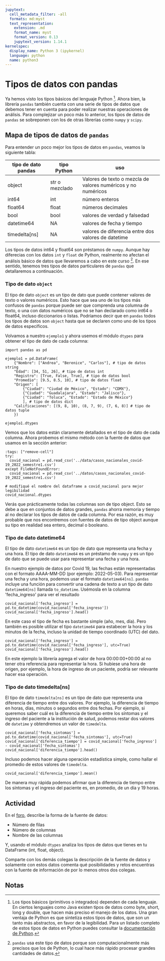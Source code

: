 ```yaml
---
jupytext:
  cell_metadata_filter: -all
  formats: md:myst
  text_representation:
    extension: .md
    format_name: myst
    format_version: 0.13
    jupytext_version: 1.14.1
kernelspec:
  display_name: Python 3 (ipykernel)
  language: python
  name: python3
---
```


# Tipos de datos con pandas

Ya hemos visto los tipos básicos del lenguaje Python [^footnote1]. Ahora bien, la librería `pandas` también cuenta con una serie de tipos de datos que debemos tener en cuenta para poder realizar nuestras operaciones de análisis. Para complejizar un poco más lo anterior, los tipos de datos de `pandas` se sobreponen con los de otras librerías como `numpy` y `scipy`.

## Mapa de tipos de datos de `pandas`

Para entender un poco mejor los tipos de datos en `pandas`, veamos la siguiente tabla:

| tipo de dato pandas | tipo Python    | uso                                                           |
|---------------------|----------------|---------------------------------------------------------------|
| object              | str o mezclado | Valores de texto o mezcla de valores numéricos y no numéricos |
| int64               | int            | número enteros                                                |
| float64             | float          | números decimales                                             |
| bool                | bool           | valores de verdad y falsedad                                  |
| datetime64          | NA             | valores de fecha y tiempo                                     |
| timedelta[ns]       | NA             | valores de diferencia entre dos valores de datetime           |

Los tipos de datos int64 y float64 son préstamos de `numpy`. Aunque hay diferecias con los datos `int` y `float` de Python, realmente no afectan el análisis básico de datos que llevaremos a cabo en este curso [^footnote2]. En ese sentido, tenemos tres tipos de datos particulares de `pandas` que detallaremos a continuación.

### Tipo de dato `object`

El tipo de dato `object` es un tipo de dato que puede contener valores de texto o valores numéricos. Esto hace que sea uno de los tipos más confusos de `pandas` porque puede ser que comprenda una columna de texto, o una con datos numéricos que no se han declarado como int64 o float64, incluso diccionarios o listas.  Podríamos decir que en `pandas` todos los tipos de datos son `object` hasta que se declaren como uno de los tipos de datos específicos.

Volvamos a nuestro `ejemplo1` y ahora usemos el módulo `dtypes` para obtener el tipo de dato de cada columna:

```{code-cell}
import pandas as pd

ejemplo1 = pd.DataFrame(
    {"Nombre": ["Andrea", "Berenice", "Carlos"], # tipo de datos string
    "Edad": [34, 51, 26], # tipo de datos int
    "Registro": [True, False, True], # tipo de datos bool
    "Promedio": [9.5, 8.5, 10], # tipo de datos float
    "Origen": [
        {"Ciudad": "Ciudad de México", "Estado": "CDMX"}, 
        {"Ciudad": "Guadalajara", "Estado": "Jalisco"}, 
        {"Ciudad": "Toluca", "Estado": "Estado de México"}
        ], # tipo de datos dict 
    "Calificaciones": [(9, 8, 10), (8, 7, 9), (7, 6, 8)] # tipo de datos tuple
    })

ejemplo1.dtypes
```

Vemos que los datos están claramente detallados en el tipo de dato de cada columna. Ahora probemos el mismo método con la fuente de datos que usamos en la sección anterior:

```{code-cell} ipython
:tags: ["remove-cell"]
try:
  covid_nacional = pd.read_csv('../data/casos_nacionales_covid-19_2022_semestre1.csv')
except FileNotFoundError:
  covid_nacional = pd.read_csv('../datos/casos_nacionales_covid-19_2022_semestre1.csv')
```

```{code-cell} ipython
# modifiqué el nombre del dataframe a covid_nacional para mejor legibilidad
covid_nacional.dtypes
```

Verás que prácticamente todas las columnas son de tipo object. Esto se debe a que en conjuntos de datos grandes, `pandas` ahorra memoria y tiempo al no declarar los tipos de datos de cada columna. Por esa razón, es muy probable que nos encontremos con fuentes de datos de tipo object aunque su tipo en realidad sea entero, decimal o booleano.

### Tipo de dato datetime64

El tipo de dato `datetime64` es un tipo de dato que representa una fecha y una hora. El tipo de dato `datetime64` es un préstamo de `numpy` y es un tipo de dato que se puede usar para representar una fecha y una hora.

En nuestro ejemplo de datos por Covid 19, las fechas están representadas con el formato AAAA-MM-DD (por ejemplo: 2022-05-03). Para representar una fecha y una hora, podemos usar el formato `datetime64[ns]`. `pandas` incluye una función para convertir una cadena de texto a un tipo de dato `datetime64[ns]` llamada `to_datetime`. Usémosla en la columna 'fecha_ingreso' para ver el resultado

```{code-cell}
covid_nacional['fecha_ingreso'] = pd.to_datetime(covid_nacional['fecha_ingreso'])
covid_nacional['fecha_ingreso'].head()
```

En este caso el tipo de fecha es bastante simple (año, mes, día). Pero también es posible utilizar el tipo `datetime64` para estabecer la hora y los minutos de la fecha, incluso la unidad de tiempo coordinado (UTC) del dato.

```{code-cell}
covid_nacional['fecha_ingreso'] = pd.to_datetime(covid_nacional['fecha_ingreso'], utc=True)
covid_nacional['fecha_ingreso'].head()
```

En este ejemplo la librería agrega el valor de hora 00:00:00+00:00 al no tener otra referencia para representar la hora. Si hubiese una hora de origen, por ejemplo, la hora de ingreso de un paciente, podría ser relevante hacer esa operación.

### Tipo de dato timedelta[ns]

El tipo de dato `timedelta[ns]` es un tipo de dato que representa una diferencia de tiempo entre dos valores. Por ejemplo, la diferencia de tiempo en horas, días, minutos o segundos entre dos fechas. Por ejemplo, si queremos saber cuál es la diferencia de tiempo entre los síntomas y el ingreso del paciente a la institución de salud, podemos restar dos valores de `datetime` y obtendremos un valor de `timedelta`.

```{code-cell}
covid_nacional['fecha_sintomas'] = pd.to_datetime(covid_nacional['fecha_sintomas'], utc=True)
covid_nacional['diferencia_tiempo'] = covid_nacional['fecha_ingreso'] - covid_nacional['fecha_sintomas']
covid_nacional['diferencia_tiempo'].head()
```

Incluso podemos hacer alguna operación estadística simple, como hallar el promedio de estos valores de `timedelta`.

```{code-cell}
covid_nacional['diferencia_tiempo'].mean()
```

De manera muy rápida podemos afirmar que la diferencia de tiempo entre los síntomas y el ingreso del paciente es, en promedio, de un día y 19 horas.

## Actividad

En el [foro](https://github.com/MOOC-UNAM-Publico/curso-datos/issues/new?title=Actividad%20descripción%20con%20dtypes&body=El%20contenido%20de%20tu%20%20actividad), describe la forma de la fuente de datos:

* Número de filas
* Número de columnas
* Nombre de las columnas

Y, usando el módulo `dtypes` analiza los tipos de datos que tienes en tu DataFrame (int, float, object).

Comparte con los demás colegas la descripción de la fuente de datos y solamente con estos datos comenta qué posibilidades y retos encuentras con la fuente de información de por lo menos otros dos colegas.

## Notas

[^footnote1]: Los tipos básicos (primitivos o integrados) dependen de cada lenguaje. En ciertos lenguajes como Java existen tipos de datos como byte, short, long y double, que hacen más preciso el manejo de los datos. Una gran ventaja de Python es que sintetiza estos tipos de datos, que son un tanto más abstractos, en favor de la legibilidad. Para un listado completo de estos tipos de datos en Python puedes consultar la [documentación de Python](https://docs.python.org/es/3/library/stdtypes.html#types-and-values).

[^footnote2]: `pandas` usa este tipo de datos porque son computacionalmente más precisos que los de Python, lo cual hace más rápido procesar grandes cantidades de datos.

[^footnote3]: Este tipo de dato es similar a los 'factors' de R. Los factores son una forma de representar una variable categórica, en la que cada valor de la variable es una categoría.Sobre este tipo de datos puedes consultar la siguiente [página](https://swcarpentry.github.io/r-novice-inflammation/12-supp-factors/index.html).

